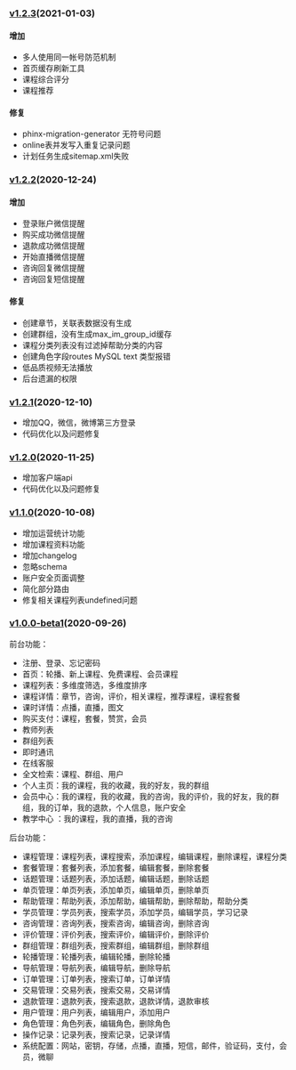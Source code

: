 ### [v1.2.3](https://gitee.com/koogua/course-tencent-cloud/releases/v1.2.3)(2021-01-03)

#### 增加

- 多人使用同一帐号防范机制
- 首页缓存刷新工具
- 课程综合评分
- 课程推荐

#### 修复

- phinx-migration-generator 无符号问题
- online表并发写入重复记录问题 
- 计划任务生成sitemap.xml失败

### [v1.2.2](https://gitee.com/koogua/course-tencent-cloud/releases/v1.2.2)(2020-12-24)

#### 增加

- 登录账户微信提醒
- 购买成功微信提醒
- 退款成功微信提醒
- 开始直播微信提醒
- 咨询回复微信提醒
- 咨询回复短信提醒

#### 修复

- 创建章节，关联表数据没有生成
- 创建群组，没有生成max_im_group_id缓存
- 课程分类列表没有过滤掉帮助分类的内容
- 创建角色字段routes MySQL text 类型报错
- 低品质视频无法播放
- 后台遗漏的权限

### [v1.2.1](https://gitee.com/koogua/course-tencent-cloud/releases/v1.2.1)(2020-12-10)
- 增加QQ，微信，微博第三方登录
- 代码优化以及问题修复

### [v1.2.0](https://gitee.com/koogua/course-tencent-cloud/releases/v1.2.0)(2020-11-25)
- 增加客户端api
- 代码优化以及问题修复

### [v1.1.0](https://gitee.com/koogua/course-tencent-cloud/releases/v1.1.0)(2020-10-08)

- 增加运营统计功能
- 增加课程资料功能
- 增加changelog
- 忽略schema
- 账户安全页面调整
- 简化部分路由
- 修复相关课程列表undefined问题

### [v1.0.0-beta1](https://gitee.com/koogua/course-tencent-cloud/releases/v1.0.0-beta1)(2020-09-26)

前台功能：

- 注册、登录、忘记密码
- 首页：轮播、新上课程、免费课程、会员课程
- 课程列表：多维度筛选，多维度排序
- 课程详情：章节，咨询，评价，相关课程，推荐课程，课程套餐
- 课时详情：点播，直播，图文
- 购买支付：课程，套餐，赞赏，会员
- 教师列表
- 群组列表
- 即时通讯
- 在线客服
- 全文检索：课程、群组、用户
- 个人主页：我的课程，我的收藏，我的好友，我的群组
- 会员中心：我的课程，我的收藏，我的咨询，我的评价，我的好友，我的群组，我的订单，我的退款，个人信息，账户安全
- 教学中心 ：我的课程，我的直播，我的咨询

后台功能：

- 课程管理：课程列表，课程搜索，添加课程，编辑课程，删除课程，课程分类 
- 套餐管理：套餐列表，添加套餐，编辑套餐，删除套餐
- 话题管理：话题列表，添加话题，编辑话题，删除话题
- 单页管理：单页列表，添加单页，编辑单页，删除单页
- 帮助管理：帮助列表，添加帮助，编辑帮助，删除帮助，帮助分类
- 学员管理：学员列表，搜索学员，添加学员，编辑学员，学习记录
- 咨询管理：咨询列表，搜索咨询，编辑咨询，删除咨询
- 评价管理：评价列表，搜索评价，编辑评价，删除评价
- 群组管理：群组列表，搜索群组，编辑群组，删除群组
- 轮播管理：轮播列表，编辑轮播，删除轮播
- 导航管理：导航列表，编辑导航，删除导航
- 订单管理：订单列表，搜索订单，订单详情
- 交易管理：交易列表，搜索交易，交易详情
- 退款管理：退款列表，搜索退款，退款详情，退款审核
- 用户管理：用户列表，编辑用户，添加用户
- 角色管理：角色列表，编辑角色，删除角色
- 操作记录：记录列表，搜索记录，记录详情
- 系统配置：网站，密钥，存储，点播，直播，短信，邮件，验证码，支付，会员，微聊
